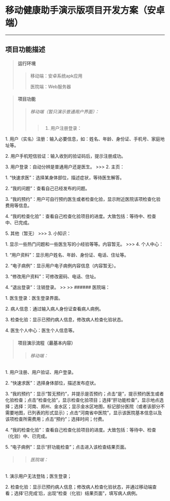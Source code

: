 # 移动健康助手演示版项目开发方案（安卓端）
---
## 项目功能描述

>#### 运行环境
>> 移动端：安卓系统apk应用
>>
>> 医院端：Web服务器
>>

>#### 项目功能
>> ###### 移动端（暂只演示普通用户界面）：
>>> 1. 用户注册登录：
<p> 1. 用户（实名）注册：输入必要信息，如：姓名、年龄、身份证、手机号、家庭地址等。
<p> 2. 用户手机短信验证：输入收到的验证码后，提示注册成功。
<p> 3. 用户登录：自动分辨是普通用户还是医生。
>>> 2. 主页：
<p> 1. “快速求医”：选择某身体部位，描述症状，等待医生解答。
<p> 2. “我的问题”：查看自己已经发布的问题。
<p> 3. “我的预约”：用户可自行预约医生或者检查化验，显示附近医院该项检查化验费用等信息。
<p> 4. “我的检查化验”：查看自己检查化验项目的进度。大致包括：等待中、检查中、已完成。
<p>5. 其他（暂无）
>>> 3. 小知识：
<p> 1. 显示一些热门问题和一些医生写的小经验等等。内容暂无。
>>> 4. 个人中心：
<p> 1. “用户资料”：显示用户姓名、年龄、身份证、电话、住址等。
<p> 2. “电子病例”：显示用户电子病例内容信息（内容暂无）。
<p> 3. “修改用户资料”：可修改密码、电话、住址。
<p> 4. “退出登录”：注销登录。
>>
>> ###### 医院端：
<p> 1. 医生登录：医生登录界面。
<p> 2. 病人信息：通过输入病人身份证查看病人病例。
<p> 3. 检查化验：显示已预约病人信息，修改病人检查化验状态。
<p> 4. 医生个人中心：医生个人信息等。

>#### 项目演示流程（最基本内容）
>> ###### 移动端：
<p> 1. 用户注册、用户验证、用户登录。
<p> 2. “快速求医”：选择身体部位，描述发布症状。
<p> 3. “我的预约”：显示“暂无预约”，并提示是否预约；点击“是”，提示预约医生或者化验检查；点击“检查化验”，显示检查化验项目；选择“肝功能检查”，显示地点选择；选择：河南、郑州、金水区；显示金水区地图，标记部分医院（或者该部分不需要地图，已列表的形式显示）；点击“河南省中医院”，显示该医院基本信息以及该项检查所需费用；点击“预约”；选择时间；付费。
<p> 4. “我的检查化验”：查看自己检查化验项目的进度。大致包括：等待中、检查（化验）中、已完成。
<p> 5. “电子病例”：显示“肝功能检查”；点击进入该检查结果页面。

>> ###### 医院端：
<p> 1. 演示用户无法登陆；医生登录；
<p> 2. 检查化验：显示已预约病人信息；修改病人检查化验状态，并通过移动端查看；选择‘已完成’后，出现“检查（化验）结果页面”，填写病人病例。
